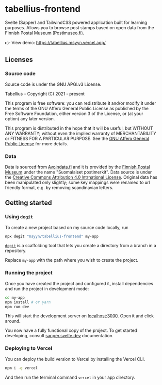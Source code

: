 # tabellius-frontend

Svelte (Sapper) and TailwindCSS powered application built for learning purposes. Allows you to browse post stamps based on open data from the Finnish Postal Museum (Postimuseo.fi).

👉 View demo: https://tabellius.msyyn.vercel.app/

## Licenses

### Source code
Source code is under the GNU APGLv3 License.

Tabellius - Copyright (C) 2021 - present

This program is free software: you can redistribute it and/or modify
it under the terms of the GNU Affero General Public License as published
by the Free Software Foundation, either version 3 of the License, or
(at your option) any later version.

This program is distributed in the hope that it will be useful,
but WITHOUT ANY WARRANTY; without even the implied warranty of
MERCHANTABILITY or FITNESS FOR A PARTICULAR PURPOSE. See the
[GNU Affero General Public License](https://www.gnu.org/licenses/gpl-3.0.html) for more details.

### Data
Data is sourced from [Avoindata.fi](https://www.avoindata.fi/data/fi/dataset/suomalaiset-postimerkit) and it is provided by the [Finnish Postal Museum](https://www.postimuseo.fi/en/the-finnish-postal-museum/) under the name "Suomalaiset postimerkit".
Data source is under the [Creative Commons Attribution 4.0 Intrnational License](https://creativecommons.org/licenses/by/4.0/). Original data has been manipulated only slightly; some key mappings were renamed to url friendly format, e.g. by removing scandinavian letters.


## Getting started


### Using `degit`

To create a new project based on my source code locally, run

```bash
npx degit "msyyn/tabellius-frontend" my-app
```

[`degit`](https://github.com/Rich-Harris/degit) is a scaffolding tool that lets you create a directory from a branch in a repository.

Replace `my-app` with the path where you wish to create the project.

### Running the project

Once you have created the project and configured it, install dependencies and run the project in development mode:

```bash
cd my-app
npm install # or yarn
npm run dev
```

This will start the development server on [localhost:3000](http://localhost:3000). Open it and click around.

You now have a fully functional copy of the project. To get started developing, consult [sapper.svelte.dev](https://sapper.svelte.dev) documentation.

### Deploying to Vercel

You can deploy the build version to Vercel by installing the Vercel CLI.
```bash
npm i -g vercel
```
And then run the terminal command `vercel` in your app directory.
